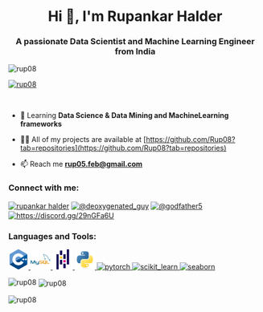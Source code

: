 <h1 align="center">Hi 👋, I'm Rupankar Halder</h1>
<h3 align="center">A passionate Data Scientist and Machine Learning Engineer from India</h3>

<p align="left"> <img src="https://komarev.com/ghpvc/?username=rup08&label=Profile%20views&color=0e75b6&style=flat" alt="rup08" /> </p>

<p align="left"> <a href="https://github.com/ryo-ma/github-profile-trophy"><img src="https://github-profile-trophy.vercel.app/?username=rup08" alt="rup08" /></a> </p>

<p align="left"> <a href="https://twitter.com/" target="blank"><img src="https://img.shields.io/twitter/follow/?logo=twitter&style=for-the-badge" alt="" /></a> </p>

- 🌱 Learning **Data Science & Data Mining and MachineLearning frameworks**

- 👨‍💻 All of my projects are available at [https://github.com/Rup08?tab=repositories](https://github.com/Rup08?tab=repositories)

- 📫 Reach me **rup05.feb@gmail.com**

<h3 align="left">Connect with me:</h3>
<p align="left">
<a href="https://fb.com/rupankar halder" target="blank"><img align="center" src="https://raw.githubusercontent.com/rahuldkjain/github-profile-readme-generator/master/src/images/icons/Social/facebook.svg" alt="rupankar halder" height="30" width="40" /></a>
<a href="https://instagram.com/@deoxygenated_guy" target="blank"><img align="center" src="https://raw.githubusercontent.com/rahuldkjain/github-profile-readme-generator/master/src/images/icons/Social/instagram.svg" alt="@deoxygenated_guy" height="30" width="40" /></a>
<a href="https://www.hackerearth.com/@godfather5" target="blank"><img align="center" src="https://raw.githubusercontent.com/rahuldkjain/github-profile-readme-generator/master/src/images/icons/Social/hackerearth.svg" alt="@godfather5" height="30" width="40" /></a>
<a href="https://discord.gg/https://discord.gg/29nGFa6U" target="blank"><img align="center" src="https://raw.githubusercontent.com/rahuldkjain/github-profile-readme-generator/master/src/images/icons/Social/discord.svg" alt="https://discord.gg/29nGFa6U" height="30" width="40" /></a>
</p>

<h3 align="left">Languages and Tools:</h3>
<p align="left"> <a href="https://www.w3schools.com/cpp/" target="_blank" rel="noreferrer"> <img src="https://raw.githubusercontent.com/devicons/devicon/master/icons/cplusplus/cplusplus-original.svg" alt="cplusplus" width="40" height="40"/> </a> <a href="https://www.mysql.com/" target="_blank" rel="noreferrer"> <img src="https://raw.githubusercontent.com/devicons/devicon/master/icons/mysql/mysql-original-wordmark.svg" alt="mysql" width="40" height="40"/> </a> <a href="https://pandas.pydata.org/" target="_blank" rel="noreferrer"> <img src="https://raw.githubusercontent.com/devicons/devicon/2ae2a900d2f041da66e950e4d48052658d850630/icons/pandas/pandas-original.svg" alt="pandas" width="40" height="40"/> </a> <a href="https://www.python.org" target="_blank" rel="noreferrer"> <img src="https://raw.githubusercontent.com/devicons/devicon/master/icons/python/python-original.svg" alt="python" width="40" height="40"/> </a> <a href="https://pytorch.org/" target="_blank" rel="noreferrer"> <img src="https://www.vectorlogo.zone/logos/pytorch/pytorch-icon.svg" alt="pytorch" width="40" height="40"/> </a> <a href="https://scikit-learn.org/" target="_blank" rel="noreferrer"> <img src="https://upload.wikimedia.org/wikipedia/commons/0/05/Scikit_learn_logo_small.svg" alt="scikit_learn" width="40" height="40"/> </a> <a href="https://seaborn.pydata.org/" target="_blank" rel="noreferrer"> <img src="https://seaborn.pydata.org/_images/logo-mark-lightbg.svg" alt="seaborn" width="40" height="40"/> </a> </p>

<p><img align="left" src="https://github-readme-stats.vercel.app/api/top-langs?username=rup08&show_icons=true&locale=en&layout=compact" alt="rup08" /></p>

<p>&nbsp;<img align="center" src="https://github-readme-stats.vercel.app/api?username=rup08&show_icons=true&locale=en" alt="rup08" /></p>

<p><img align="center" src="https://github-readme-streak-stats.herokuapp.com/?user=rup08&" alt="rup08" /></p>
